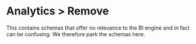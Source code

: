 # Analytics > Remove

This contains schemas that offer no relevance to the BI engine and in fact can
  be confusing. We therefore park the schemas here.
